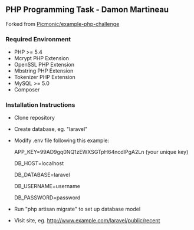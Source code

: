 ## PHP Programming Task - Damon Martineau

Forked from [Picmonic/example-php-challenge](https://github.com/Picmonic/example-php-challenge)

### Required Environment

- PHP >= 5.4
- Mcrypt PHP Extension
- OpenSSL PHP Extension
- Mbstring PHP Extension
- Tokenizer PHP Extension
- MySQL >= 5.0
- Composer

### Installation Instructions

- Clone repository
- Create database, eg. "laravel"
- Modify .env file following this example:

  APP_KEY=99AD9gq0NQ1zEWXSGTpH64ncdIPgA2Ln (your unique key)
  
  DB_HOST=localhost
  
  DB_DATABASE=laravel
  
  DB_USERNAME=username
  
  DB_PASSWORD=password

- Run "php artisan migrate" to set up database model
- Visit site, eg. http://www.example.com/laravel/public/recent
